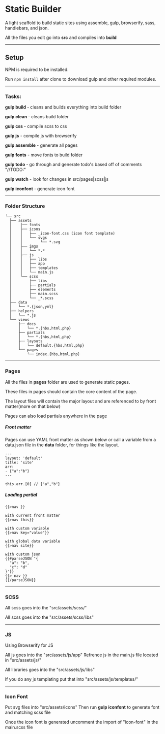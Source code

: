 # Static Builder

A light scaffold to build static sites using assemble, gulp, browserify, sass, handlebars, and json.

All the files you edit go into **src** and compiles into **build**

---
## Setup

NPM is required to be installed.

Run `npm install` after clone to download gulp and other required modules.

---
### Tasks:

**gulp build** - cleans and builds everything into build folder

**gulp clean** - cleans build folder

**gulp css** - compile scss to css

**gulp js** - compile js with browserify

**gulp assemble** - generate all pages

**gulp fonts** - move fonts to build folder

**gulp todo** - go through and generate todo's based off of comments "//TODO:"

**gulp watch** - look for changes in src/pages|scss|js

**gulp iconfont** - generate icon font

---
### Folder Structure

```
└── src
  ├── assets
  │    ├── fonts
  │    ├── icons
  │    │   ├── _icon-font.css (icon font template)
  │    │   └── svgs
  │    │        └── *.svg
  │    ├── imgs
  │    │   └── *.*
  │    ├── js
  │    │   ├── libs
  │    │   ├── app
  │    │   ├── templates
  │    │   └── main.js
  │    └── scss
  │        ├── libs
  │        ├── partials
  │        ├── elements
  │        ├── main.scss
  │        └── _*.scss
  ├── data
  │   └── *.{json,yml}
  ├── helpers
  │   └── *.js
  └── views
      ├── docs
      │   └── *.{hbs,html,php}
      ├── partials
      │   └── *.{hbs,html,php}
      ├── layouts
      │   └── default.{hbs,html,php}
      └── pages
          └── index.{hbs,html,php}
```

---
### Pages

All the files in **pages** folder are used to generate static pages.

These files in pages should contain the core content of the page.

The layout files will contain the major layout and are referenced to by front matter(more on that below)

Pages can also load partials anywhere in the page


##### Front matter

Pages can use YAML front matter as shown below or call a variable from a data.json file in the **data** folder, for things like the layout.

```
---
layout: 'default'
title: 'site'
arr:
- {"a":"b"}
---

this.arr.[0] // {"a","b"}

```

##### Loading partial

```
{{>nav }}

with current front matter
{{>nav this}}

with custom variable
{{>nav key="value"}}

with global data variable
{{>nav site}}

with custom json
{{#parseJSON '{
  "a": "b",
  "c": "d"
}'}}
{{> nav }}
{{/parseJSON}}

```

---
### SCSS

All scss goes into the "src/assets/scss/" 

All scss goes into the "src/assets/scss/libs"  

---
### JS

Using Browserify for JS

All js goes into the "src/assets/js/app"
Refrence js in the main.js file located in "src/assets/js/" 

All libraries goes into the "src/assets/js/libs"  

If you do any js templating put that into "src/assets/js/templates/"

---
### Icon Font

Put svg files into "src/assets/icons" 
Then run **gulp iconfont** to generate font and matching scss file

Once the icon font is generated uncomment the import of "icon-font" in the main.scss file


